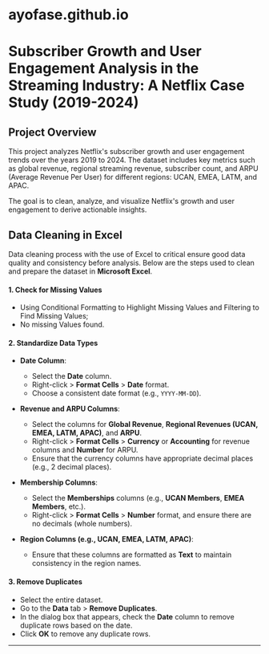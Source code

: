 # ayofase.github.io
# Subscriber Growth and User Engagement Analysis in the Streaming Industry: A Netflix Case Study (2019-2024)

## Project Overview
This project analyzes Netflix's subscriber growth and user engagement trends over the years 2019 to 2024. The dataset includes key metrics such as global revenue, regional streaming revenue, subscriber count, and ARPU (Average Revenue Per User) for different regions: UCAN, EMEA, LATM, and APAC.

The goal is to clean, analyze, and visualize Netflix's growth and user engagement to derive actionable insights.
## Data Cleaning in Excel
Data cleaning process with the use of Excel to critical ensure good data quality and consistency before analysis. Below are the steps used to clean and prepare the dataset in **Microsoft Excel**.

#### 1. **Check for Missing Values**
   - Using Conditional Formatting to Highlight Missing Values and Filtering to Find Missing Values;
   - No missing Values found.
#### 2. **Standardize Data Types**
   - **Date Column**:
     - Select the **Date** column.
     - Right-click > **Format Cells** > **Date** format.
     - Choose a consistent date format (e.g., `YYYY-MM-DD`).
     
   - **Revenue and ARPU Columns**:
     - Select the columns for **Global Revenue**, **Regional Revenues (UCAN, EMEA, LATM, APAC)**, and **ARPU**.
     - Right-click > **Format Cells** > **Currency** or **Accounting** for revenue columns and **Number** for ARPU.
     - Ensure that the currency columns have appropriate decimal places (e.g., 2 decimal places).
     
   - **Membership Columns**:
     - Select the **Memberships** columns (e.g., **UCAN Members**, **EMEA Members**, etc.).
     - Right-click > **Format Cells** > **Number** format, and ensure there are no decimals (whole numbers).
     
   - **Region Columns (e.g., UCAN, EMEA, LATM, APAC)**:
     - Ensure that these columns are formatted as **Text** to maintain consistency in the region names.

#### 3. **Remove Duplicates**
   - Select the entire dataset.
   - Go to the **Data** tab > **Remove Duplicates**.
   - In the dialog box that appears, check the **Date** column to remove duplicate rows based on the date.
   - Click **OK** to remove any duplicate rows.

---
